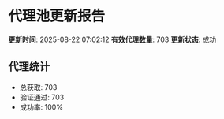 # 代理池更新报告

**更新时间**: 2025-08-22 07:02:12
**有效代理数量**: 703
**更新状态**:  成功

## 代理统计
- 总获取: 703
- 验证通过: 703
- 成功率: 100%
